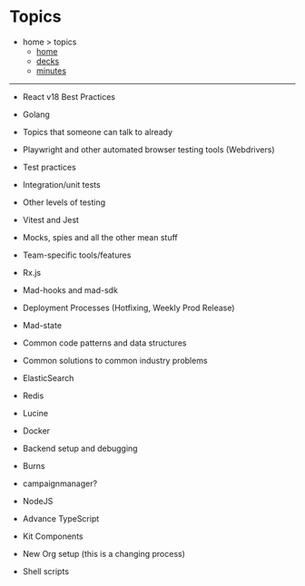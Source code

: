 # Topics

- home > topics
  - [home](README.md)
  - [decks](decks.md)
  - [minutes](minutes.md)

---

- React v18 Best Practices
- Golang
- Topics that someone can talk to already
- Playwright and other automated browser testing tools (Webdrivers)
- Test practices
- Integration/unit tests
- Other levels of testing
- Vitest and Jest
- Mocks, spies and all the other mean stuff
- Team-specific tools/features
  
- Rx.js
- Mad-hooks and mad-sdk
- Deployment Processes (Hotfixing, Weekly Prod Release)
- Mad-state
- Common code patterns and data structures
- Common solutions to common industry problems
- ElasticSearch
- Redis
- Lucine
- Docker
- Backend setup and debugging
- Burns
- campaignmanager?
- NodeJS
- Advance TypeScript
- Kit Components
- New Org setup (this is a changing process)
- Shell scripts
